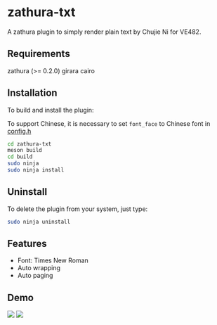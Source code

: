 # zathura-txt

A zathura plugin to simply render plain text by Chujie Ni for VE482.

## Requirements
zathura (>= 0.2.0)
girara
cairo

## Installation

To build and install the plugin:

To support Chinese, it is necessary to set `font_face` to Chinese font in [config.h](zathura-txt/config.h)

```bash
cd zathura-txt
meson build
cd build
sudo ninja
sudo ninja install
```

## Uninstall

To delete the plugin from your system, just type:

```bash
sudo ninja uninstall
```

## Features

* Font: Times New Roman
* Auto wrapping
* Auto paging

## Demo

<img src="demo1.png" />

<img src="demo2.png" />